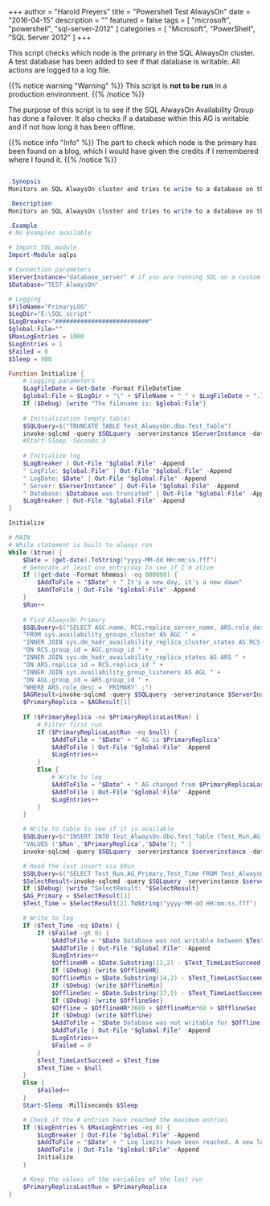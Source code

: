 +++
author = "Harold Preyers"
title = "Powershell Test AlwaysOn"
date = "2016-04-15"
description = ""
featured = false
tags = [
    "microsoft",
    "powershell",
    "sql-server-2012"
]
categories = [
    "Microsoft",
    "PowerShell",
    "SQL Server 2012"
]
+++

This script checks which node is the primary in the SQL AlwaysOn cluster. A test database has been added to see if that database is writable. All actions are logged to a log file.

{{% notice warning "Warning" %}}
This script is **not to be run** in a production environment.
{{% /notice %}}

The purpose of this script is to see if the SQL AlwaysOn Availability Group has done a failover. It also checks if a database within this AG is writable and if not how long it has been offline.

{{% notice info "Info" %}}
The part to check which node is the primary has been found on a blog, which I would have given the credits if I remembered where I found it.
{{% /notice %}}

```powershell

.Synopsis
Monitors an SQL AlwaysOn cluster and tries to write to a database on this AlwaysOn cluster.

.Description
Monitors an SQL AlwaysOn cluster and tries to write to a database on this AlwaysOn cluster.

.Example
# No Examples available

# Import SQL module
Import-Module sqlps

# Connection parameters
$ServerInstance="database_server" # if you are running SQL on a custom port it should be "database_server,port"
$Database="TEST_AlwaysOn"

# Logging
$FileName="PrimaryLOG"
$LogDir="E:\SQL_script"
$LogBreaker="##########################"
$global:File=""
$MaxLogEntries = 1000
$LogEntries = 1
$Failed = 0
$Sleep = 900

Function Initialize {
	# Logging parameters
	$LogFileDate = Get-Date -Format FileDateTime
	$global:File = $LogDir + "\" + $FileName + "_" + $LogFileDate + ".log"
	If ($Debug) {write "The filename is: $global:File"}
 
	# Initialization (empty table)
	$SQLQuery=$("TRUNCATE TABLE Test_AlwaysOn.dbo.Test_Table")
	invoke-sqlcmd -query $SQLquery -serverinstance $ServerInstance -database $Database
	#Start-Sleep -Seconds 3
 
	# Initialize log
	$LogBreaker | Out-File "$global:File" -Append
	" LogFile: $global:File" | Out-File "$global:File" -Append
	" LogDate: $Date" | Out-File "$global:File" -Append
	" Server: $ServerInstance" | Out-File "$global:File" -Append
	" Database: $Database was truncated" | Out-File "$global:File" -Append
	$LogBreaker | Out-File "$global:File" -Append
}

Initialize

# MAIN
# While statement is built to always run
While ($true) {
	$Date = (get-date).ToString("yyyy-MM-dd HH:mm:ss.fff")
	# Generate at least one entry/day to see if I'm alive
	If ((get-date -Format hhmmss) -eq 000000) {
		$AddToFile = "$Date" + " It's a new day, it's a new dawn"
		$AddToFile | Out-File "$global:File" -Append
	}
	$Run++
 
	# Find AlwaysOn Primary
	$SQLQuery=$("SELECT AGC.name, RCS.replica_server_name, ARS.role_desc, AGL.dns_name " +
	"FROM sys.availability_groups_cluster AS AGC " +
	"INNER JOIN sys.dm_hadr_availability_replica_cluster_states AS RCS " +
	"ON RCS.group_id = AGC.group_id " +
	"INNER JOIN sys.dm_hadr_availability_replica_states AS ARS " +
	"ON ARS.replica_id = RCS.replica_id " +
	"INNER JOIN sys.availability_group_listeners AS AGL " +
	"ON AGL.group_id = ARS.group_id " +
	"WHERE ARS.role_desc = 'PRIMARY' ;")
	$AGResult=invoke-sqlcmd -query $SQLquery -serverinstance $ServerInstance -database $Database
	$PrimaryReplica = $AGResult[1]
 
	If ($PrimaryReplica -ne $PrimaryReplicaLastRun) {
		# Filter first run
		If ($PrimaryReplicaLastRun -eq $null) {
			$AddToFile = "$Date" + " AG is $PrimaryReplica"
			$AddToFile | Out-File "$global:File" -Append
			$LogEntries++
		}
		Else {
			# Write to log
			$AddToFile = "$Date" + " AG changed from $PrimaryReplicaLastRun to $PrimaryReplica"
			$AddToFile | Out-File "$global:File" -Append
			$LogEntries++
		}
	}

	# Write to table to see if it is available
	$SQLQuery=$("INSERT INTO Test_AlwaysOn.dbo.Test_Table (Test_Run,AG_Primary,Test_Time) " +
	"VALUES ('$Run','$PrimaryReplica','$Date'); " )
	invoke-sqlcmd -query $SQLquery -serverinstance $serverinstance -database $database

	# Read the last insert via $Run
	$SQLQuery=$("SELECT Test_Run,AG_Primary,Test_Time FROM Test_AlwaysOn.dbo.Test_Table where Test_run = $Run")
	$SelectResult=invoke-sqlcmd -query $SQLquery -serverinstance $serverinstance -database $database
	If ($Debug) {write "SelectResult: "$SelectResult}
	$AG_Primary = $SelectResult[1]
	$Test_Time = $SelectResult[2].ToString("yyyy-MM-dd HH:mm:ss.fff")

	# Write to log
	If ($Test_Time -eq $Date) {
		If ($Failed -gt 0) {
			$AddToFile = "$Date Database was not writable between $Test_TimeLastSucceed and $Date, we tried $Failed times."
			$AddToFile | Out-File "$global:File" -Append
			$LogEntries++
			$OfflineHR = $Date.Substring(11,2) - $Test_TimeLastSucceed.Substring(11,2)
			If ($Debug) {write $OfflineHR}
			$OfflineMin = $Date.Substring(14,2) - $Test_TimeLastSucceed.Substring(14,2)
			If ($Debug) {write $OfflineMin}
			$OfflineSec = $Date.Substring(17,5) - $Test_TimeLastSucceed.Substring(17,5)
			If ($Debug) {write $OfflineSec}
			$Offline = $OfflineHR*3600 + $OfflineMin*60 + $OfflineSec
			If ($Debug) {write $Offline}
			$AddToFile = "$Date Database was not writable for $Offline seconds."
			$AddToFile | Out-File "$global:File" -Append
			$LogEntries++
			$Failed = 0
		}
		$Test_TimeLastSucceed = $Test_Time
		$Test_Time = $null
	}
	Else {
		$Failed++
	}
	Start-Sleep -Milliseconds $Sleep

	# Check if the # entries have reached the maximum entries
	If ($LogEntries % $MaxLogEntries -eq 0) {
		$LogBreaker | Out-File "$global:File" -Append
		$AddToFile = "$Date" + " Log limits have been reached. A new log file will be started."
		$AddToFile | Out-File "$global:$File" -Append
		Initialize
	}

	# Keep the values of the variables of the last run
	$PrimaryReplicaLastRun = $PrimaryReplica
}

```